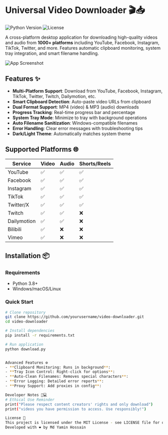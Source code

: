 # Universal Video Downloader 🎬📥

![Python Version](https://img.shields.io/badge/python-3.8%2B-blue)
![License](https://img.shields.io/badge/license-MIT-green)

A cross-platform desktop application for downloading high-quality videos and audio from **1000+ platforms** including YouTube, Facebook, Instagram, TikTok, Twitter, and more. Features automatic clipboard monitoring, system tray integration, and smart filename handling.

![App Screenshot](./screenshot.png) <!-- Replace with actual screenshot file -->

## Features ✨

- **Multi-Platform Support**: Download from YouTube, Facebook, Instagram, TikTok, Twitter, Twitch, Dailymotion, etc.
- **Smart Clipboard Detection**: Auto-paste video URLs from clipboard
- **Dual Format Support**: MP4 (video) & MP3 (audio) downloads
- **Progress Tracking**: Real-time progress bar and percentage
- **System Tray Mode**: Minimize to tray with background operations
- **Auto Filename Sanitization**: Windows-compatible filenames
- **Error Handling**: Clear error messages with troubleshooting tips
- **Dark/Light Theme**: Automatically matches system theme

## Supported Platforms 🌐

| Service       | Video | Audio | Shorts/Reels |
|---------------|-------|-------|--------------|
| YouTube       | ✅    | ✅    | ✅           |
| Facebook      | ✅    | ✅    | ✅           |
| Instagram     | ✅    | ✅    | ✅           |
| TikTok        | ✅    | ✅    | ✅           |
| Twitter/X     | ✅    | ✅    | ✅           |
| Twitch        | ✅    | ✅    | ❌           |
| Dailymotion   | ✅    | ✅    | ❌           |
| Bilibili      | ✅    | ❌    | ❌           |
| Vimeo         | ✅    | ❌    | ❌           |

## Installation 📦

### Requirements
- Python 3.8+
- Windows/macOS/Linux

### Quick Start
```bash
# Clone repository
git clone https://github.com/yourusername/video-downloader.git
cd video-downloader

# Install dependencies
pip install -r requirements.txt

# Run application
python download.py


Advanced Features ⚙️
- **Clipboard Monitoring: Runs in background**:
- **Tray Icon Control: Right-click for options**:
- **Auto-Clean Filenames: Removes special characters**:
- **Error Logging: Detailed error reports**:
- **Proxy Support: Add proxies in config**:

Developer Notes 👨💻
# Ethical Use Reminder
print("Please respect content creators' rights and only download")
print("videos you have permission to access. Use responsibly!")

License 📄
This project is licensed under the MIT License - see LICENSE file for details
Developed with ❤️ by Md Yamin Hossain
